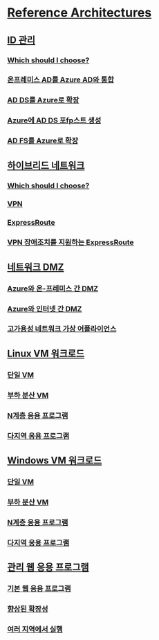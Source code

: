 # [Reference Architectures](./index.md)

## [ID 관리](./identity/index.md)
### [Which should I choose?](./identity/considerations.md)
### [온프레미스 AD를 Azure AD와 통합](./identity/azure-ad.md)
### [AD DS를 Azure로 확장](./identity/adds-extend-domain.md)
### [Azure에 AD DS 포fp스트 생성](./identity/adds-forest.md)
### [AD FS를 Azure로 확장](./identity/adfs.md)

## [하이브리드 네트워크](./hybrid-networking/index.md)
### [Which should I choose?](./hybrid-networking/considerations.md)
### [VPN](./hybrid-networking/vpn.md)
### [ExpressRoute](./hybrid-networking/expressroute.md)
### [VPN 장애조치를 지원하는 ExpressRoute](./hybrid-networking/expressroute-vpn-failover.md)

## [네트워크 DMZ](./dmz/index.md)
### [Azure와 온-프레미스 간 DMZ](./dmz/secure-vnet-hybrid.md)
### [Azure와 인터넷 간 DMZ](./dmz/secure-vnet-dmz.md)
### [고가용성 네트워크 가상 어플라이언스](./dmz/nva-ha.md)

## [Linux VM 워크로드](./virtual-machines-linux/index.md)
### [단일 VM](./virtual-machines-linux/single-vm.md)
### [부하 분산 VM](./virtual-machines-linux/multi-vm.md)
### [N계층 응용 프로그램](./virtual-machines-linux/n-tier.md)  
### [다지역 응용 프로그램](./virtual-machines-linux/multi-region-application.md)

## [Windows VM 워크로드](./virtual-machines-windows/index.md)
### [단일 VM](./virtual-machines-windows/single-vm.md)
### [부하 분산 VM](./virtual-machines-windows/multi-vm.md)
### [N계층 응용 프로그램](./virtual-machines-windows/n-tier.md)  
### [다지역 응용 프로그램](./virtual-machines-windows/multi-region-application.md)

## [관리 웹 응용 프로그램](./managed-web-app/index.md)
### [기본 웹 응용 프로그램](./managed-web-app/basic-web-app.md)
### [향상된 확장성](./managed-web-app/scalable-web-app.md)
### [여러 지역에서 실행](./managed-web-app/multi-region-web-app.md)

